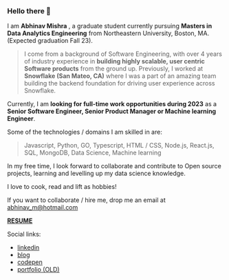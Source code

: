 ### Hello there 👋

I am **Abhinav Mishra** , a graduate student currently pursuing **Masters in Data Analytics Engineering** from Northeastern University, Boston, MA. (Expected graduation Fall 23).

> I come from a background of Software Engineering, with over 4 years of industry experience in **building highly scalable, user centric Software products** from the ground up. Previously, I worked at **Snowflake (San Mateo, CA)** where I was a part of an amazing team building the backend foundation for driving user experience across Snowflake.

Currently, I am **looking for full-time work opportunities during 2023** as a **Senior Software Engineer, Senior Product Manager or Machine learning Engineer**.

Some of the technologies / domains I am skilled in are:

> Javascript, Python, GO, Typescript, HTML / CSS, Node.js, React.js, SQL, MongoDB, Data Science, Machine learning
 
In my free time, I look forward to collaborate and contribute to Open source projects, learning  and levelling up my data science knowledge.

I love to cook, read and lift as hobbies!

If you want to collaborate / hire me, drop me an email at abhinav_m@hotmail.com

[**RESUME**](./RESUME_ABHINAV_MISHRA.pdf)

Social links:
* [linkedin](https://www.linkedin.com/in/amishra93/)
* [blog](https://mishrants.netlify.app)
* [codepen](https://codepen.io/abhinavthinktank)
* [portfolio (OLD)](https://abhinav-m.github.io)


